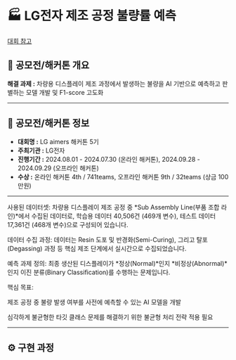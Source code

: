 # 🏭 LG전자 제조 공정 불량률 예측
[대회 참고](https://lgaimers.ai/)

## 📌 **공모전/해커톤 개요**

**해결 과제 :** 차량용 디스플레이 제조 과정에서 발생하는 불량을 AI 기반으로 예측하고 판별하는 모델 개발 및 F1-score 고도화

---
## 📣 **공모전/해커톤 정보**

- **대회명 :** LG aimers 해커톤 5기
- **주최기관 :** LG전자
- **진행기간 :** 2024.08.01 - 2024.07.30 (온라인 해커톤), 2024.09.28 - 2024.09.29 (오프라인 해커톤)
- **수상 :** 온라인 해커톤 4th / 741teams, 오프라인 해커톤 9th / 32teams (상금 100만원)

---

사용된 데이터셋:
차량용 디스플레이 제조 공정 중 *Sub Assembly Line(부품 조합 라인)*에서 수집된 데이터로,
학습용 데이터 40,506건 (469개 변수), 테스트 데이터 17,361건 (468개 변수)으로 구성되어 있습니다.

데이터 수집 과정:
데이터는 Resin 도포 및 반경화(Semi-Curing), 그리고 탈포(Degassing) 과정 등 핵심 제조 단계에서 실시간으로 수집되었습니다.

예측 과제 정의:
최종 생산된 디스플레이가 *정상(Normal)*인지 *비정상(Abnormal)*인지 이진 분류(Binary Classification)를 수행하는 문제입니다.

핵심 목표:

제조 공정 중 불량 발생 여부를 사전에 예측할 수 있는 AI 모델을 개발

심각하게 불균형한 타깃 클래스 문제를 해결하기 위한 불균형 처리 전략 적용 필요

---
## ⚙️ **구현 과정**
